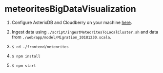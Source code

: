 # meteoritesBigDataVisualization

1. Configure AsterixDB and Cloudberry on your machine [here](http://cloudberry.ics.uci.edu/quick-start).

2. Ingest data using `./script/ingestMeteoritesToLocalCluster.sh` and data from `./web/app/model/Migration_20181230.scala`.

2. `$ cd ./frontend/meteorites`

3. `$ npm install`

4. `$ npm start`
